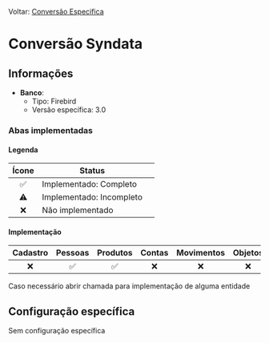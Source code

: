 Voltar: [Conversão Especifica](ConfiguracaoEspecifica.md)
# Conversão Syndata
## Informações
- **Banco**:
	- Tipo: Firebird 
	- Versão específica: 3.0

### Abas implementadas

#### Legenda

| Ícone | Status                   |     |
| :---: | ------------------------ | --- |
|   ✅   | Implementado: Completo   |     |
|  ⚠️   | Implementado: Incompleto |     |
|   ❌   | Não implementado         |     |
  
#### Implementação

| Cadastro | Pessoas | Produtos | Contas | Movimentos | Objetos |
|:--------:|:-------:|:--------:|:------:|:----------:|:-------:|
|    ❌     |    ✅    |    ✅     |   ❌    |     ❌      |    ❌    |

Caso necessário abrir chamada para implementação de alguma entidade

## Configuração específica

Sem configuração específica